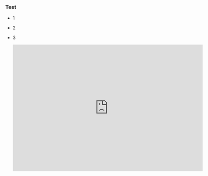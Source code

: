 ### Test

* 1
* 2
* 3

    <iframe src='https://glot.io/snippets/f73k8o29mr/embed' frameborder='0' scrolling='no' sandbox='allow-forms allow-pointer-lock allow-popups allow-same-origin allow-scripts' width='600' height='400'></iframe>

